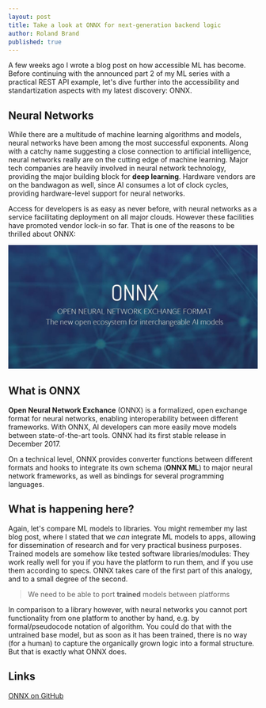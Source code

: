 ```yaml
---
layout: post
title: Take a look at ONNX for next-generation backend logic
author: Roland Brand
published: true
---
```

A few weeks ago I wrote a blog post on how accessible ML has become. Before continuing with the announced part 2
of my ML series with a practical REST API example, let's dive further into the accessibility and standartization 
aspects with my latest discovery:
ONNX.

## Neural Networks
While there are a multitude of machine learning algorithms and models, neural networks have been among the most successful
exponents. Along with a catchy name suggesting a close connection to artificial intelligence,
neural networks really are on the cutting edge of machine learning. Major tech companies are heavily involved 
in neural network technology,
providing the major building block for __deep learning__. Hardware vendors are on the bandwagon as well, since AI consumes
a lot of clock cycles, providing hardware-level support for neural networks.

Access for developers is as easy as never before, with neural networks as a service facilitating deployment on all major
clouds. However these facilities have promoted vendor lock-in so far. That is one of the reasons to be thrilled about
ONNX:

![ONNX](../../images/Microsoft-ONNX-Facebook.jpg)

## What is ONNX 
__Open Neural Network Exchance__ (ONNX) is a formalized, open exchange format for neural networks, enabling interoperability
between different frameworks. With ONNX, AI developers can more easily move models between state-of-the-art tools.
ONNX had its first stable release in December 2017.

On a technical level, ONNX provides converter functions between different formats and hooks to integrate its own schema
(__ONNX ML__) to major neural network frameworks, as well as bindings for several programming languages.

## What is happening here?
Again, let's compare ML models to libraries. You might remember my last blog post, where I stated that we _can_ integrate ML
models to apps, allowing for dissemination of research and for very practical business purposes. Trained models are somehow
like tested software libraries/modules: They work really well for you if you have the platform to run them, and if you use them according to specs.
ONNX takes care of the first part of this analogy, and to a small degree of the second.
> We need to be able to port __trained__ models between platforms

In comparison to a library however, with neural networks you cannot port functionality from one platform to another by hand, 
e.g. by formal/pseudocode notation of algorithm. You could do that with the untrained base model, but as soon
as it has been trained, there is no way (for a human) to capture the organically grown logic into a formal structure. 
But that is exactly what ONNX does.

## Links
[ONNX on GitHub](https://github.com/onnx/onnx)